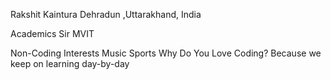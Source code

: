 Rakshit Kaintura
Dehradun ,Uttarakhand, India

Academics
Sir MVIT

Non-Coding Interests
Music
Sports
Why Do You Love Coding?
Because we keep on learning day-by-day